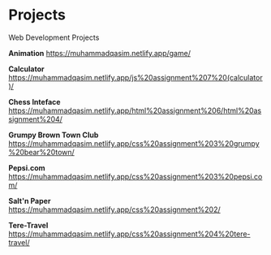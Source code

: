 # Projects
 Web Development Projects

 **Animation**
 https://muhammadqasim.netlify.app/game/

 **Calculator**
https://muhammadqasim.netlify.app/js%20assignment%207%20(calculator)/

**Chess Inteface**
https://muhammadqasim.netlify.app/html%20assignment%206/html%20assignment%204/

**Grumpy Brown Town Club**
https://muhammadqasim.netlify.app/css%20assignment%203%20grumpy%20bear%20town/

**Pepsi.com**
https://muhammadqasim.netlify.app/css%20assignment%203%20pepsi.com/

**Salt'n Paper**
https://muhammadqasim.netlify.app/css%20assignment%202/

**Tere-Travel**
https://muhammadqasim.netlify.app/css%20assignment%204%20tere-travel/
